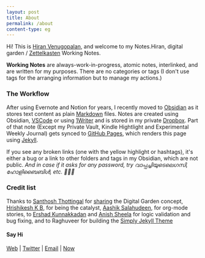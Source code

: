 ```yaml
---
layout: post
title: About
permalink: /about
content-type: eg
---
```


Hi! This is [Hiran Venugopalan](http://hiran.in), and welcome to my  Notes.Hiran, digital garden / [Zettelkasten](https://eugeneyan.com/writing/note-taking-zettelkasten/) Working Notes.

**Working Notes** are always-work-in-progress, atomic notes, interlinked, and are written for my purposes. There are no categories or tags (I don't use tags for the arranging information but to manage my actions.)

### The Workflow

After using Evernote and Notion for years, I recently moved to [Obsidian](https://obsidian.md/) as it stores text content as  plain [Markdown](https://daringfireball.net/projects/markdown/) files. Notes are created using Obsidian, [VSCode](https://code.visualstudio.com/) or using [1Writer](https://1writerapp.com/) and is stored in my private [Dropbox](https://www.dropbox.com/referrals/AABugyzJkQG2BLMNM8UnJqsWLyl30OUkSFc?src=global9). Part of that note (Except my Private Vault, Kindle Hightlight and Experimental Weekly Journal) gets synced to [GitHub Pages](https://pages.github.com/), which renders this page using [Jekyll](https://jekyllrb.com/).

If you see any broken links (one with the yellow highlight or hashtags), it's either a bug or a link to other folders and tags in my Obsidian, which are not public. _And in case if it asks for any password, try വാപ്പച്ചിയുടെലെഗസി, ഹോളിബൈബിൾ, etc. 🙈🙉🙊_

### Credit list

Thanks to [Santhosh Thottingal](https://docs.thottingal.in/) for [sharing](https://twitter.com/santhoshtr/status/1319914801972146176) the Digital Garden concept, [Hrishikesh K B](https://wiki.stultus.in/), for being the catalyst, [Aashik Salahudeen](https://github.com/aashiks), for org-mode stories,  to [Ershad Kunnakkadan](https://blog.ershadk.com/) and [Anish Sheela](https://github.com/anishsheela) for logic validation and bug fixing, and to Raghuveer for building the [Simply Jekyll Theme](https://github.com/raghuveerdotnet/simply-jekyll)

#### Say Hi

[Web](http://hiran.in) | [Twitter](http://twitter.com/hfactor) | [Email](mailto:hiran.v+notes@gmail.com) | [Now](http://hiran.in/now) 
